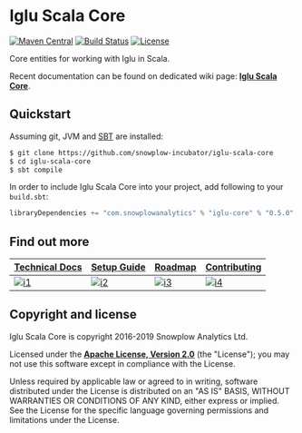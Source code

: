 # Iglu Scala Core

[![Maven Central][maven-badge]][maven-link]
[![Build Status][travis-image]][travis] 
[![License][license-image]][license]

Core entities for working with Iglu in Scala.

Recent documentation can be found on dedicated wiki page: **[Iglu Scala Core][techdocs]**.

## Quickstart

Assuming git, JVM and [SBT][sbt-site] are installed:

```bash
$ git clone https://github.com/snowplow-incubator/iglu-scala-core
$ cd iglu-scala-core
$ sbt compile
```

In order to include Iglu Scala Core into your project, add following to your `build.sbt`:

```scala
libraryDependencies += "com.snowplowanalytics" % "iglu-core" % "0.5.0"
```

## Find out more

| **[Technical Docs][techdocs]**     | **[Setup Guide][setup]**     | **[Roadmap][roadmap]**           | **[Contributing][contributing]**           |
|-------------------------------------|-------------------------------|-----------------------------------|---------------------------------------------|
| [![i1][techdocs-image]][techdocs] | [![i2][setup-image]][setup] | [![i3][roadmap-image]][roadmap] | [![i4][contributing-image]][contributing] |

## Copyright and license

Iglu Scala Core is copyright 2016-2019 Snowplow Analytics Ltd.

Licensed under the **[Apache License, Version 2.0][license]** (the "License");
you may not use this software except in compliance with the License.

Unless required by applicable law or agreed to in writing, software
distributed under the License is distributed on an "AS IS" BASIS,
WITHOUT WARRANTIES OR CONDITIONS OF ANY KIND, either express or implied.
See the License for the specific language governing permissions and
limitations under the License.


[license-image]: http://img.shields.io/badge/license-Apache--2-blue.svg?style=flat
[license]: http://www.apache.org/licenses/LICENSE-2.0

[maven-badge]: https://maven-badges.herokuapp.com/maven-central/com.snowplowanalytics/iglu-core_2.12/badge.svg
[maven-link]: https://maven-badges.herokuapp.com/maven-central/com.snowplowanalytics/iglu-core_2.12

[travis]: https://travis-ci.org/snowplow-incubator/iglu-scala-core
[travis-image]: https://travis-ci.org/snowplow-incubator/iglu-scala-core.png?branch=master

[sbt-site]: https://www.scala-sbt.org/

[techdocs]: https://github.com/snowplow/iglu/wiki/Scala-iglu-core
[roadmap]: https://github.com/snowplow/iglu/wiki/Product-roadmap
[setup]: https://github.com/snowplow/iglu/wiki/Scala-iglu-core#setup
[contributing]: https://github.com/snowplow/iglu/wiki/Contributing

[techdocs-image]: https://d3i6fms1cm1j0i.cloudfront.net/github/images/techdocs.png
[setup-image]: https://d3i6fms1cm1j0i.cloudfront.net/github/images/setup.png
[roadmap-image]: https://d3i6fms1cm1j0i.cloudfront.net/github/images/roadmap.png
[contributing-image]: https://d3i6fms1cm1j0i.cloudfront.net/github/images/contributing.png

[license]: http://www.apache.org/licenses/LICENSE-2.0
